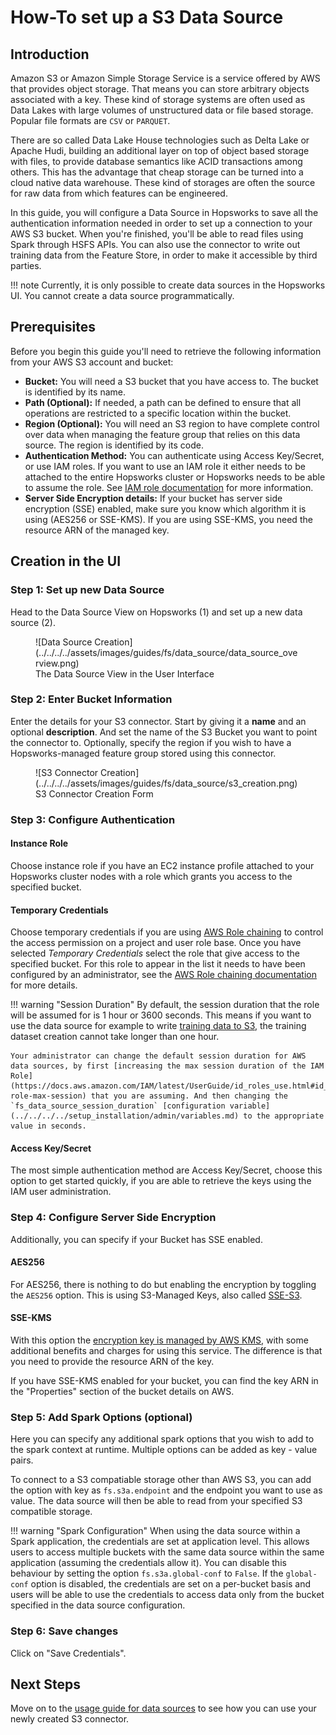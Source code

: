 # How-To set up a S3 Data Source

## Introduction

Amazon S3 or Amazon Simple Storage Service is a service offered by AWS that provides object storage. That means you can store arbitrary objects associated with a key. These kind of storage systems are often used as Data Lakes with large volumes of unstructured data or file based storage. Popular file formats are `CSV` or `PARQUET`.

There are so called Data Lake House technologies such as Delta Lake or Apache Hudi, building an additional layer on top of object based storage with files, to provide database semantics like ACID transactions among others. This has the advantage that cheap storage can be turned into a cloud native data warehouse. These kind of storages are often the source for raw data from which features can be engineered.

In this guide, you will configure a Data Source in Hopsworks to save all the authentication information needed in order to set up a connection to your AWS S3 bucket.
When you're finished, you'll be able to read files using Spark through HSFS APIs. You can also use the connector to write out training data from the Feature Store, in order to make it accessible by third parties.

!!! note
    Currently, it is only possible to create data sources in the Hopsworks UI. You cannot create a data source programmatically.

## Prerequisites

Before you begin this guide you'll need to retrieve the following information from your AWS S3 account and bucket:

- **Bucket:** You will need a S3 bucket that you have access to. The bucket is identified by its name.
- **Path (Optional):** If needed, a path can be defined to ensure that all operations are restricted to a specific location within the bucket.
- **Region (Optional):** You will need an S3 region to have complete control over data when managing the feature group that relies on this data source. The region is identified by its code.
- **Authentication Method:** You can authenticate using Access Key/Secret, or use IAM roles. If you want to use an IAM role it either needs to be attached to the entire Hopsworks cluster or Hopsworks needs to be able to assume the role. See [IAM role documentation](../../../../setup_installation/admin/roleChaining.md) for more information.
- **Server Side Encryption details:** If your bucket has server side encryption (SSE) enabled, make sure you know which algorithm it is using (AES256 or SSE-KMS). If you are using SSE-KMS, you need the resource ARN of the managed key.

## Creation in the UI
### Step 1: Set up new Data Source

Head to the Data Source View on Hopsworks (1) and set up a new data source (2).

<figure markdown>
  ![Data Source Creation](../../../../assets/images/guides/fs/data_source/data_source_overview.png)
  <figcaption>The Data Source View in the User Interface</figcaption>
</figure>

### Step 2: Enter Bucket Information

Enter the details for your S3 connector. Start by giving it a **name** and an optional **description**.
And set the name of the S3 Bucket you want to point the connector to.
Optionally, specify the region if you wish to have a Hopsworks-managed feature group stored using this connector.

<figure markdown>
  ![S3 Connector Creation](../../../../assets/images/guides/fs/data_source/s3_creation.png)
  <figcaption>S3 Connector Creation Form</figcaption>
</figure>

### Step 3: Configure Authentication

#### Instance Role
Choose instance role if you have an EC2 instance profile attached to your Hopsworks cluster nodes with a role which grants you access to the specified bucket.

#### Temporary Credentials
Choose temporary credentials if you are using [AWS Role chaining](../../../../setup_installation/admin/roleChaining.md) to control the access permission on a project and user role base. Once you have selected *Temporary Credentials* select the role that give access to the specified bucket. For this role to appear in the list it needs to have been configured by an administrator, see the [AWS Role chaining documentation](../../../../setup_installation/admin/roleChaining.md) for more details.

!!! warning "Session Duration"
    By default, the session duration that the role will be assumed for is 1 hour or 3600 seconds.
    This means if you want to use the data source for example to write [training data to S3](../usage.md#writing-training-data), the training dataset creation cannot take longer than one hour.

    Your administrator can change the default session duration for AWS data sources, by first [increasing the max session duration of the IAM Role](https://docs.aws.amazon.com/IAM/latest/UserGuide/id_roles_use.html#id_roles_use_view-role-max-session) that you are assuming. And then changing the `fs_data_source_session_duration` [configuration variable](../../../../setup_installation/admin/variables.md) to the appropriate value in seconds.

#### Access Key/Secret
The most simple authentication method are Access Key/Secret, choose this option to get started quickly, if you are able to retrieve the keys using the IAM user administration.

### Step 4: Configure Server Side Encryption
Additionally, you can specify if your Bucket has SSE enabled.

#### AES256
For AES256, there is nothing to do but enabling the encryption by toggling the `AES256` option. This is using S3-Managed Keys, also called [SSE-S3](https://docs.aws.amazon.com/AmazonS3/latest/userguide/serv-side-encryption.html). 

#### SSE-KMS
With this option the [encryption key is managed by AWS KMS](https://docs.aws.amazon.com/AmazonS3/latest/userguide/serv-side-encryption.html), with some additional benefits and charges for using this service. The difference is that you need to provide the resource ARN of the key. 

If you have SSE-KMS enabled for your bucket, you can find the key ARN in the "Properties" section of the bucket details on AWS.

### Step 5: Add Spark Options (optional)
Here you can specify any additional spark options that you wish to add to the spark context at runtime. Multiple options can be added as key - value pairs.

To connect to a S3 compatiable storage other than AWS S3, you can add the option with key as `fs.s3a.endpoint` and the endpoint you want to use as value. The data source will then be able to read from your specified S3 compatible storage.

!!! warning "Spark Configuration"
    When using the data source within a Spark application, the credentials are set at application level. This allows users to access multiple buckets with the same data source within the same application (assuming the credentials allow it).
    You can disable this behaviour by setting the option `fs.s3a.global-conf` to `False`. If the `global-conf` option is disabled, the credentials are set on a per-bucket basis and users will be able to use the credentials to access data only from the bucket specified in the data source configuration.

### Step 6: Save changes
Click on "Save Credentials".

## Next Steps

Move on to the [usage guide for data sources](../usage.md) to see how you can use your newly created S3 connector.
